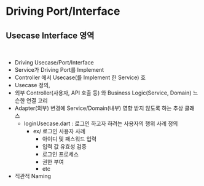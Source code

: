 # Driving Port/Interface
## Usecase Interface 영역
<br>

- Driving Usecase/Port/Interface
- Service가 Driving Port를 Implement
- Controller 에서 Usecase(를 Implement 한 Service) 호
- Usecase 정의,
- 외부 Controller(사용자, API 호출 등) 와 Business Logic(Service, Domain) 느슨한 연결 고리
- Adapter(외부) 변경에 Service/Domain(내부) 영향 받지 않도록 하는 추상 클래스 
  - loginUsecase.dart : 로그인 하고자 하려는 사용자의 행위 사례 정의
    - ex/ 로그인 사용자 사례
      - 아이디 및 패스워드 입력
      - 입력 값 유효성 검증
      - 로그인 프로세스
      - 권한 부여
      - etc
- 직관적 Naming